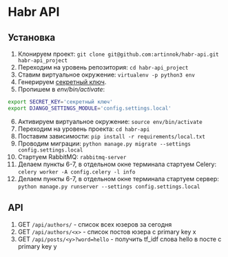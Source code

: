 # Habr API

## Установка

1. Клонируем проект: `git clone git@github.com:artinnok/habr-api.git habr-api_project`
2. Переходим на уровень репозитория: `cd habr-api_project`
3. Ставим виртуальное окружение: `virtualenv -p python3 env`
4. Генерируем [секретный ключ](http://www.miniwebtool.com/django-secret-key-generator/).
5. Пропишем в *env/bin/activate*:
```bash
export SECRET_KEY='секретный ключ'
export DJANGO_SETTINGS_MODULE='config.settings.local'
```
6. Активируем виртуальное окружение: `source env/bin/activate`
7. Переходим на уровень проекта: `cd habr-api`
8. Поставим зависимости: `pip install -r requirements/local.txt`
9. Проводим миграции: `python manage.py migrate --settings config.settings.local`
10. Стартуем RabbitMQ: `rabbitmq-server`
11. Делаем пункты 6-7, в отдельном окне терминала стартуем Celery: `celery worker -A config.celery -l info`
12. Делаем пункты 6-7, в отдельном окне терминала стартуем сервер: `python manage.py runserver --settings config.settings.local`

## API
1. GET `/api/authors/` - список всех юзеров за сегодня
2. GET `/api/authors/<x>` - список постов юзера с primary key x
3. GET `/api/posts/<y>?word=hello` - получить tf_idf слова hello в посте с primary key y
